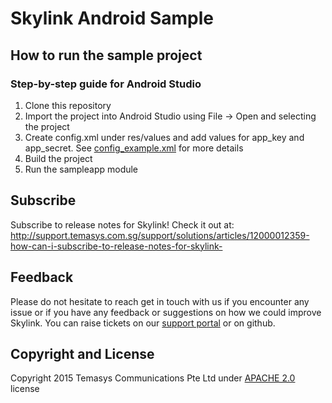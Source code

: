 # Skylink Android Sample

## How to run the sample project 

### Step-by-step guide for Android Studio

1. Clone this repository
2. Import the project into Android Studio using File -> Open and selecting the project
3. Create config.xml under res/values and add values for app_key and app_secret. See [config_example.xml](https://github.com/Temasys/skylink-android-sample/blob/master/sampleapp/src/main/res/values/config_example.xml) for more details
4. Build the project
5. Run the sampleapp module


## Subscribe

Subscribe to release notes for Skylink! Check it out at:
http://support.temasys.com.sg/support/solutions/articles/12000012359-how-can-i-subscribe-to-release-notes-for-skylink-


## Feedback

Please do not hesitate to reach get in touch with us if you encounter any issue or if you have any feedback or suggestions on how we could improve Skylink.
You can raise tickets on our [support portal](http://support.temasys.com.sg/) or on github.


## Copyright and License

Copyright 2015 Temasys Communications Pte Ltd under [APACHE 2.0](http://www.apache.org/licenses/LICENSE-2.0.html) license

